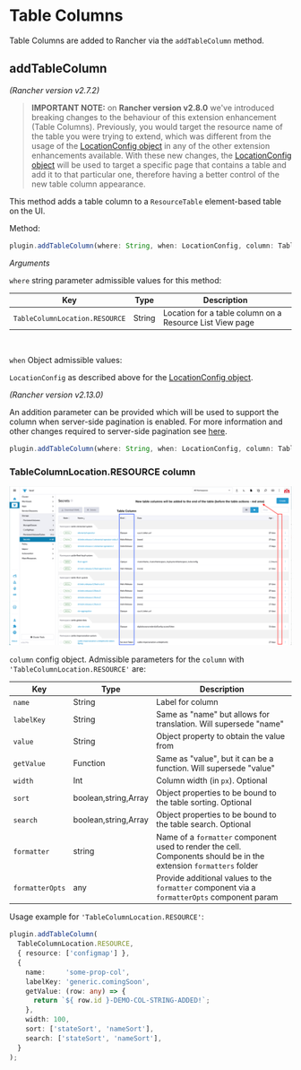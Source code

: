 # Table Columns

Table Columns are added to Rancher via the `addTableColumn` method.

## addTableColumn

*(Rancher version v2.7.2)*

>**IMPORTANT NOTE:** on **Rancher version v2.8.0** we've introduced breaking changes to the behaviour of this extension enhancement (Table Columns). Previously, you would target the resource name of the table you were trying to extend, which was different from the usage of the [LocationConfig object](./common#locationconfig) in any of the other extension enhancements available. With these new changes, the [LocationConfig object](./common#locationconfig) will be used to target a specific page that contains a table and add it to that particular one, therefore having a better control of the new table column appearance.

This method adds a table column to a `ResourceTable` element-based table on the UI.

Method:

```ts
plugin.addTableColumn(where: String, when: LocationConfig, column: TableColumn);
```

_Arguments_

`where` string parameter admissible values for this method:

| Key | Type | Description |
|---|---|---|
|`TableColumnLocation.RESOURCE`| String | Location for a table column on a Resource List View page |

<br/>

`when` Object admissible values:

`LocationConfig` as described above for the [LocationConfig object](./common#locationconfig).

*(Rancher version v2.13.0)*

An addition parameter can be provided which will be used to support the column when server-side pagination is enabled. For more information and other changes required to server-side pagination see [here](../performance/scaling/lists.md).

```ts
plugin.addTableColumn(where: String, when: LocationConfig, column: TableColumn, paginationColumn?: PaginationTableColumn));
```

### TableColumnLocation.RESOURCE column

![Table Col](../screenshots/table-cols.png)

`column` config object. Admissible parameters for the `column` with `'TableColumnLocation.RESOURCE'` are:

| Key | Type | Description |
|---|---|---|
|`name`| String | Label for column |
|`labelKey`| String | Same as "name" but allows for translation. Will supersede "name" |
|`value`| String | Object property to obtain the value from |
|`getValue`| Function | Same as "value", but it can be a function. Will supersede "value" |
|`width`| Int | Column width (in `px`). Optional |
|`sort`| boolean,string,Array | Object properties to be bound to the table sorting. Optional |
|`search`| boolean,string,Array | Object properties to be bound to the table search. Optional |
| `formatter`| string | Name of a `formatter` component used to render the cell. Components should be in the extension `formatters` folder
| `formatterOpts`| any | Provide additional values to the `formatter` component via a `formatterOpts` component param

Usage example for `'TableColumnLocation.RESOURCE'`:

```ts
plugin.addTableColumn(
  TableColumnLocation.RESOURCE,
  { resource: ['configmap'] },
  {
    name:     'some-prop-col',
    labelKey: 'generic.comingSoon',
    getValue: (row: any) => {
      return `${ row.id }-DEMO-COL-STRING-ADDED!`;
    },
    width: 100,
    sort: ['stateSort', 'nameSort'],
    search: ['stateSort', 'nameSort'],
  }
);
```